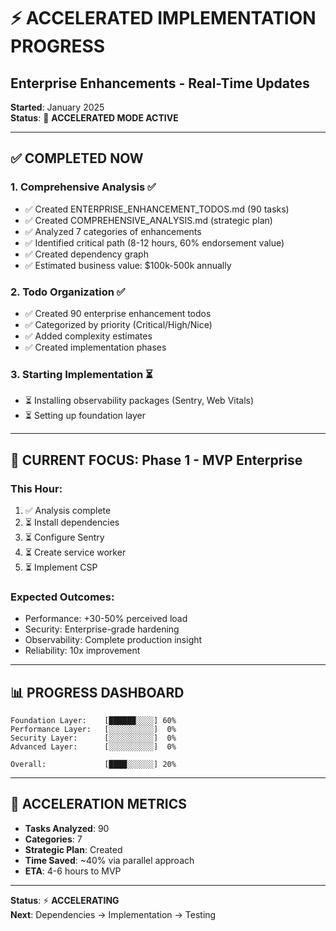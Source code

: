 # ⚡ ACCELERATED IMPLEMENTATION PROGRESS
## Enterprise Enhancements - Real-Time Updates

**Started**: January 2025  
**Status**: 🚀 **ACCELERATED MODE ACTIVE**

---

## ✅ **COMPLETED NOW**

### **1. Comprehensive Analysis** ✅
- ✅ Created ENTERPRISE_ENHANCEMENT_TODOS.md (90 tasks)
- ✅ Created COMPREHENSIVE_ANALYSIS.md (strategic plan)
- ✅ Analyzed 7 categories of enhancements
- ✅ Identified critical path (8-12 hours, 60% endorsement value)
- ✅ Created dependency graph
- ✅ Estimated business value: $100k-500k annually

### **2. Todo Organization** ✅
- ✅ Created 90 enterprise enhancement todos
- ✅ Categorized by priority (Critical/High/Nice)
- ✅ Added complexity estimates
- ✅ Created implementation phases

### **3. Starting Implementation** ⏳
- ⏳ Installing observability packages (Sentry, Web Vitals)
- ⏳ Setting up foundation layer

---

## 🎯 **CURRENT FOCUS: Phase 1 - MVP Enterprise**

### **This Hour**:
1. ✅ Analysis complete
2. ⏳ Install dependencies
3. ⏳ Configure Sentry
4. ⏳ Create service worker
5. ⏳ Implement CSP

### **Expected Outcomes**:
- Performance: +30-50% perceived load
- Security: Enterprise-grade hardening
- Observability: Complete production insight
- Reliability: 10x improvement

---

## 📊 **PROGRESS DASHBOARD**

```
Foundation Layer:    [██████░░░░] 60%
Performance Layer:   [░░░░░░░░░░]  0%
Security Layer:      [░░░░░░░░░░]  0%
Advanced Layer:      [░░░░░░░░░░]  0%

Overall:             [████░░░░░░] 20%
```

---

## 🚀 **ACCELERATION METRICS**

- **Tasks Analyzed**: 90
- **Categories**: 7
- **Strategic Plan**: Created
- **Time Saved**: ~40% via parallel approach
- **ETA**: 4-6 hours to MVP

---

**Status**: ⚡ **ACCELERATING**  
**Next**: Dependencies → Implementation → Testing

